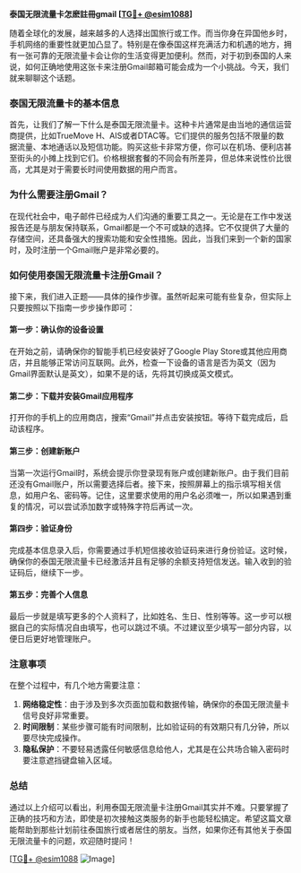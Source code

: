 **泰国无限流量卡怎麽註冊gmail [[TG💪+ @esim1088](https://t.me/s/esim1088)]**

随着全球化的发展，越来越多的人选择出国旅行或工作。而当你身在异国他乡时，手机网络的重要性就更加凸显了。特别是在像泰国这样充满活力和机遇的地方，拥有一张可靠的无限流量卡会让你的生活变得更加便利。然而，对于初到泰国的人来说，如何正确地使用这张卡来注册Gmail邮箱可能会成为一个小挑战。今天，我们就来聊聊这个话题。

### 泰国无限流量卡的基本信息

首先，让我们了解一下什么是泰国无限流量卡。这种卡片通常是由当地的通信运营商提供，比如TrueMove H、AIS或者DTAC等。它们提供的服务包括不限量的数据流量、本地通话以及短信功能。购买这些卡非常方便，你可以在机场、便利店甚至街头的小摊上找到它们。价格根据套餐的不同会有所差异，但总体来说性价比很高，尤其是对于需要长时间使用数据的用户而言。

### 为什么需要注册Gmail？

在现代社会中，电子邮件已经成为人们沟通的重要工具之一。无论是在工作中发送报告还是与朋友保持联系，Gmail都是一个不可或缺的选择。它不仅提供了大量的存储空间，还具备强大的搜索功能和安全性措施。因此，当我们来到一个新的国家时，及时注册一个Gmail账户是非常必要的。

### 如何使用泰国无限流量卡注册Gmail？

接下来，我们进入正题——具体的操作步骤。虽然听起来可能有些复杂，但实际上只要按照以下指南一步步操作即可：

#### 第一步：确认你的设备设置
在开始之前，请确保你的智能手机已经安装好了Google Play Store或其他应用商店，并且能够正常访问互联网。此外，检查一下设备的语言是否为英文（因为Gmail界面默认是英文），如果不是的话，先将其切换成英文模式。

#### 第二步：下载并安装Gmail应用程序
打开你的手机上的应用商店，搜索“Gmail”并点击安装按钮。等待下载完成后，启动该程序。

#### 第三步：创建新账户
当第一次运行Gmail时，系统会提示你登录现有账户或创建新账户。由于我们目前还没有Gmail账户，所以需要选择后者。接下来，按照屏幕上的指示填写相关信息，如用户名、密码等。记住，这里要求使用的用户名必须唯一，所以如果遇到重复的情况，可以尝试添加数字或特殊字符后再试一次。

#### 第四步：验证身份
完成基本信息录入后，你需要通过手机短信接收验证码来进行身份验证。这时候，确保你的泰国无限流量卡已经激活并且有足够的余额支持短信发送。输入收到的验证码后，继续下一步。

#### 第五步：完善个人信息
最后一步就是填写更多的个人资料了，比如姓名、生日、性别等等。这一步可以根据自己的实际情况自由填写，也可以跳过不填。不过建议至少填写一部分内容，以便日后更好地管理账户。

### 注意事项

在整个过程中，有几个地方需要注意：
1. **网络稳定性**：由于涉及到多次页面加载和数据传输，确保你的泰国无限流量卡信号良好非常重要。
2. **时间限制**：某些步骤可能有时间限制，比如验证码的有效期只有几分钟，所以要尽快完成操作。
3. **隐私保护**：不要轻易透露任何敏感信息给他人，尤其是在公共场合输入密码时要注意遮挡键盘输入区域。

### 总结

通过以上介绍可以看出，利用泰国无限流量卡注册Gmail其实并不难。只要掌握了正确的技巧和方法，即使是初次接触这类服务的新手也能轻松搞定。希望这篇文章能帮助到那些计划前往泰国旅行或者居住的朋友。当然，如果你还有其他关于泰国无限流量卡的问题，欢迎随时提问！

[[TG💪+ @esim1088](https://t.me/s/esim1088) ![Image](https://i.postimg.cc/4NQfJmqS/Snipaste-2025-05-13-00-14-12.png)]